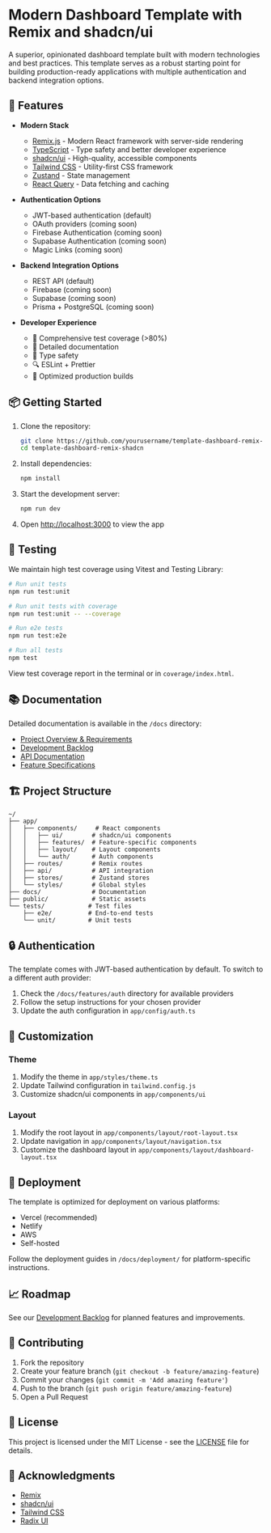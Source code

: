 # Modern Dashboard Template with Remix and shadcn/ui

A superior, opinionated dashboard template built with modern technologies and best practices. This template serves as a robust starting point for building production-ready applications with multiple authentication and backend integration options.

## 🌟 Features

- **Modern Stack**

  - [Remix.js](https://remix.run/) - Modern React framework with server-side rendering
  - [TypeScript](https://www.typescriptlang.org/) - Type safety and better developer experience
  - [shadcn/ui](https://ui.shadcn.com/) - High-quality, accessible components
  - [Tailwind CSS](https://tailwindcss.com/) - Utility-first CSS framework
  - [Zustand](https://github.com/pmndrs/zustand) - State management
  - [React Query](https://tanstack.com/query/latest) - Data fetching and caching

- **Authentication Options**

  - JWT-based authentication (default)
  - OAuth providers (coming soon)
  - Firebase Authentication (coming soon)
  - Supabase Authentication (coming soon)
  - Magic Links (coming soon)

- **Backend Integration Options**

  - REST API (default)
  - Firebase (coming soon)
  - Supabase (coming soon)
  - Prisma + PostgreSQL (coming soon)

- **Developer Experience**
  - 🧪 Comprehensive test coverage (>80%)
  - 📝 Detailed documentation
  - 🎯 Type safety
  - 🔍 ESLint + Prettier
  - 🚀 Optimized production builds

## 📦 Getting Started

1. Clone the repository:

   ```bash
   git clone https://github.com/yourusername/template-dashboard-remix-shadcn.git
   cd template-dashboard-remix-shadcn
   ```

2. Install dependencies:

   ```bash
   npm install
   ```

3. Start the development server:

   ```bash
   npm run dev
   ```

4. Open [http://localhost:3000](http://localhost:3000) to view the app

## 🧪 Testing

We maintain high test coverage using Vitest and Testing Library:

```bash
# Run unit tests
npm run test:unit

# Run unit tests with coverage
npm run test:unit -- --coverage

# Run e2e tests
npm run test:e2e

# Run all tests
npm test
```

View test coverage report in the terminal or in `coverage/index.html`.

## 📚 Documentation

Detailed documentation is available in the `/docs` directory:

- [Project Overview & Requirements](/docs/project.md)
- [Development Backlog](/docs/backlog.md)
- [API Documentation](/docs/api.md)
- [Feature Specifications](/docs/features/)

## 🏗️ Project Structure

```
~/
├── app/
│   ├── components/     # React components
│   │   ├── ui/        # shadcn/ui components
│   │   ├── features/  # Feature-specific components
│   │   ├── layout/    # Layout components
│   │   └── auth/      # Auth components
│   ├── routes/        # Remix routes
│   ├── api/           # API integration
│   ├── stores/        # Zustand stores
│   └── styles/        # Global styles
├── docs/              # Documentation
├── public/            # Static assets
└── tests/            # Test files
    ├── e2e/          # End-to-end tests
    └── unit/         # Unit tests
```

## 🔒 Authentication

The template comes with JWT-based authentication by default. To switch to a different auth provider:

1. Check the `/docs/features/auth` directory for available providers
2. Follow the setup instructions for your chosen provider
3. Update the auth configuration in `app/config/auth.ts`

## 🎨 Customization

### Theme

1. Modify the theme in `app/styles/theme.ts`
2. Update Tailwind configuration in `tailwind.config.js`
3. Customize shadcn/ui components in `app/components/ui`

### Layout

1. Modify the root layout in `app/components/layout/root-layout.tsx`
2. Update navigation in `app/components/layout/navigation.tsx`
3. Customize the dashboard layout in `app/components/layout/dashboard-layout.tsx`

## 🚀 Deployment

The template is optimized for deployment on various platforms:

- Vercel (recommended)
- Netlify
- AWS
- Self-hosted

Follow the deployment guides in `/docs/deployment/` for platform-specific instructions.

## 📈 Roadmap

See our [Development Backlog](/docs/backlog.md) for planned features and improvements.

## 🤝 Contributing

1. Fork the repository
2. Create your feature branch (`git checkout -b feature/amazing-feature`)
3. Commit your changes (`git commit -m 'Add amazing feature'`)
4. Push to the branch (`git push origin feature/amazing-feature`)
5. Open a Pull Request

## 📄 License

This project is licensed under the MIT License - see the [LICENSE](LICENSE) file for details.

## 🙏 Acknowledgments

- [Remix](https://remix.run/)
- [shadcn/ui](https://ui.shadcn.com/)
- [Tailwind CSS](https://tailwindcss.com/)
- [Radix UI](https://www.radix-ui.com/)
